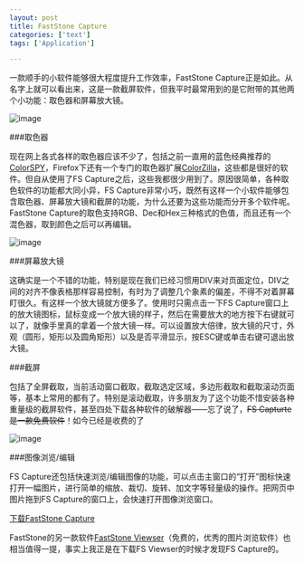 ```yaml
---
layout: post
title: FastStone Capture
categories: ['text']
tags: ['Application']

---
```


一款顺手的小软件能够很大程度提升工作效率，FastStone Capture正是如此。从名字上就可以看出来，这是一款截屏软件，但我平时最常用到的是它附带的其他两个小功能：取色器和屏幕放大镜。 

<!--more-->

![image](http://fangming.li/wimgs/blog/fs_capture_window.gif)

###取色器

现在网上各式各样的取色器应该不少了，包括之前一直用的蓝色经典推荐的[ColorSPY](http://www.microtask.ca/colorspy2pb.html)，Firefox下还有一个专门的取色器扩展[ColorZilla](https://addons.mozilla.org/firefox/271/)，这些都是很好的软件。但自从使用了FS Capture之后，这些我都很少用到了。原因很简单，各种取色软件的功能都大同小异，FS Capture非常小巧，既然有这样一个小软件能够包含取色器、屏幕放大镜和截屏的功能，为什么还要为这些功能而分开多个软件呢。FastStone Capture的取色支持RGB、Dec和Hex三种格式的色值，而且还有一个混色器，取到颜色之后可以再编辑。

![image](http://fangming.li/wimgs/blog/fs_capture_color_picker.jpg)

###屏幕放大镜

这确实是一个不错的功能，特别是现在我们已经习惯用DIV来对页面定位，DIV之间的对齐不像表格那样容易控制，有时为了调整几个象素的偏差，不得不对着屏幕盯很久。有这样一个放大镜就方便多了。使用时只需点击一下FS Capture窗口上的放大镜图标，鼠标变成一个放大镜的样子，然后在需要放大的地方按下右键就可以了，就像手里真的拿着一个放大镜一样。可以设置放大倍律，放大镜的尺寸，外观（圆形，矩形以及圆角矩形）以及是否平滑显示，按ESC键或单击右键可退出放大镜。

###截屏

包括了全屏截取，当前活动窗口截取，截取选定区域，多边形截取和截取滚动页面等，基本上常用的都有了。特别是滚动截取，许多朋友为了这个功能不惜安装各种重量级的截屏软件，甚至四处下载各种软件的破解器——忘了说了，~~FS Capturte是一款免费软件~~！如今已经是收费的了

![image](http://fangming.li/wimgs/blog/fs_capture_context_menu.gif)

###图像浏览/编辑

FS Capture还包括快速浏览/编辑图像的功能，可以点击主窗口的“打开”图标快速打开一幅图片，进行简单的缩放、裁切、旋转、加文字等轻量级的操作。把网页中图片拖到FS Capture的窗口上，会快速打开图像浏览窗口。

[下载FastStone Capture](http://www.faststone.org/FSCaptureDetail.htm)

FastStone的另一款软件[FastStone Viewser](http://www.faststone.org/FSViewerDetail.htm)（免费的，优秀的图片浏览软件）也相当值得一提，事实上我正是在下载FS Viewser的时候才发现FS Capture的。